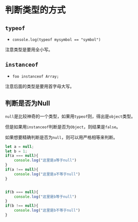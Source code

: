 # 判断类型的方式

## `typeof`

- `console.log(typeof mysymbol == "symbol")`

注意类型是要用全小写。

## `instanceof`

- `foo instanceof Array;`

注意后面的类型是要用首字母大写。

## 判断是否为Null

`null`是比较神奇的一个类型，如果用`typeof`则，得出是`object`类型。

但是如果用`instanceof`判断是否为`Object`，则结果是`false`。

如果想要精确判断是否为`null`，则可以用严格相等来判断。

```javascript
let a = null;
let b = 1;
if(a === null){
	console.log("这里是a等于null")
}
if(a !== null){
	console.log("这里是a不等于null")
}


if(b === null){
	console.log("这里是b等于null")
}
if(b !== null){
	console.log("这里是b不等于null")
}
```

